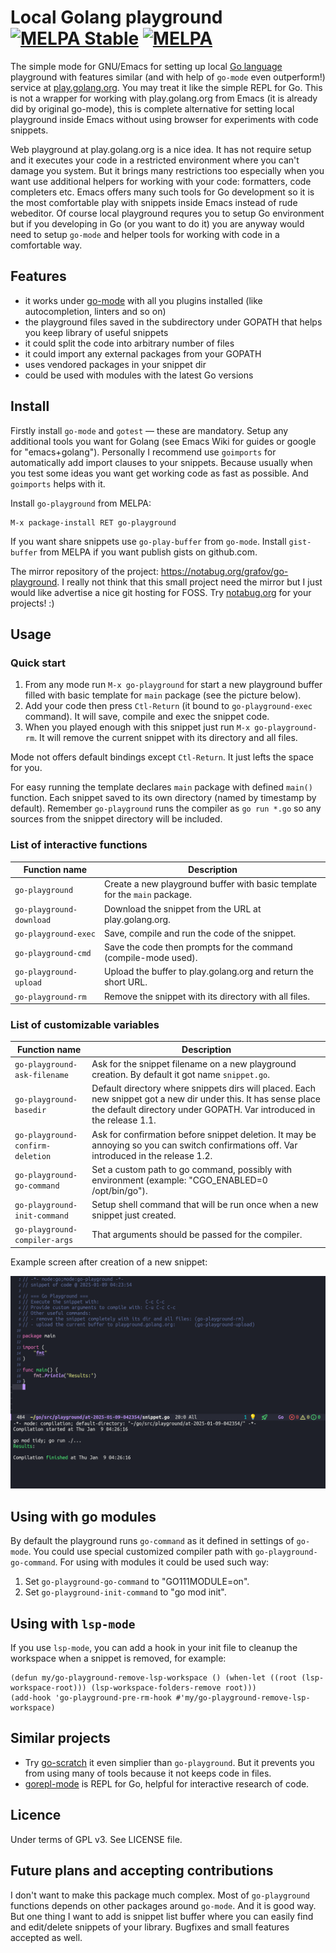 <!--*- mode:markdown;mode:orgtbl;fill-column:99 -*-->
# Local Golang playground [![MELPA Stable](https://stable.melpa.org/packages/go-playground-badge.svg)](https://stable.melpa.org/#/go-playground) [![MELPA](http://melpa.org/packages/go-playground-badge.svg)](http://melpa.org/#/go-playground)

The simple mode for GNU/Emacs for setting up local [Go language](http://golang.org) playground with
features similar (and with help of `go-mode` even outperform!) service
at [play.golang.org](http://play.golang.org). You may treat it like the simple REPL for Go. This is
not a wrapper for working with play.golang.org from Emacs (it is already did by original go-mode),
this is complete alternative for setting local playground inside Emacs without using browser for
experiments with code snippets.

Web playground at play.golang.org is a nice idea. It has not require setup and it executes your
code in a restricted environment where you can't damage you system. But it brings many restrictions
too especially when you want use additional helpers for working with your code: formatters, code
completers etc. Emacs offers many such tools for Go development so it is the most comfortable play
with snippets inside Emacs instead of rude webeditor. Of course local playground requres you to
setup Go environment but if you developing in Go (or you want to do it) you are anyway would need
to setup `go-mode` and helper tools for working with code in a comfortable way.

## Features

* it works under [go-mode](https://github.com/dominikh/go-mode.el) with all you plugins installed (like autocompletion, linters and so on)
* the playground files saved in the subdirectory under GOPATH that helps you keep library of useful snippets
* it could split the code into arbitrary number of files
* it could import any external packages from your GOPATH
* uses vendored packages in your snippet dir
* could be used with modules with the latest Go versions

## Install

Firstly install `go-mode` and `gotest` — these are mandatory. Setup any additional tools you want
for Golang (see Emacs Wiki for guides or google for "emacs+golang"). Personally I recommend use
`goimports` for automatically add import clauses to your snippets. Because usually when you test
some ideas you want get working code as fast as possible. And `goimports` helps with it.

Install `go-playground` from MELPA:

	M-x package-install RET go-playground

If you want share snippets use `go-play-buffer` from `go-mode`.
Install `gist-buffer` from MELPA if you want publish gists on github.com.

The mirror repository of the project: https://notabug.org/grafov/go-playground.
I really not think that this small project need the mirror but I just would like advertise a nice
git hosting for FOSS. Try [notabug.org](https://notabug.org) for your projects! :)

## Usage

### Quick start

1. From any mode run `M-x go-playground` for start a new playground buffer filled with basic
   template for `main` package (see the picture below).
1. Add your code then press `Ctl-Return` (it bound to `go-playground-exec` command). It will save,
   compile and exec the snippet code.
1. When you played enough with this snippet just run `M-x go-playground-rm`. It will remove the
   current snippet with its directory and all files.

Mode not offers default bindings except `Ctl-Return`. It just lefts the space for you.

For easy running the template declares `main` package with defined `main()` function. Each snippet
saved to its own directory (named by timestamp by default). Remember `go-playground` runs the
compiler as `go run *.go` so any sources from the snippet directory will be included.

### List of interactive functions

<!---
#+ORGTBL: SEND keys orgtbl-to-gfm
| Function name            | Description                                                                |
|--------------------------+----------------------------------------------------------------------------|
| `go-playground`          | Create a new playground buffer with basic template for the `main` package. |
| `go-playground-download` | Download the snippet from the URL at play.golang.org.                      |
| `go-playground-exec`     | Save, compile and run the code of the snippet.                             |
| `go-playground-cmd`      | Save the code then prompts for the command (compile-mode used).            |
| `go-playground-upload`   | Upload the buffer to play.golang.org and return the short URL.             |
| `go-playground-rm`       | Remove the snippet with its directory with all files.                      |
-->
<!--- BEGIN RECEIVE ORGTBL keys -->
| Function name | Description |
|---|---|
| `go-playground` | Create a new playground buffer with basic template for the `main` package. |
| `go-playground-download` | Download the snippet from the URL at play.golang.org. |
| `go-playground-exec` | Save, compile and run the code of the snippet. |
| `go-playground-cmd` | Save the code then prompts for the command (compile-mode used). |
| `go-playground-upload` | Upload the buffer to play.golang.org and return the short URL. |
| `go-playground-rm` | Remove the snippet with its directory with all files. |
<!--- END RECEIVE ORGTBL keys -->

### List of customizable variables

<!---
#+ORGTBL: SEND vars orgtbl-to-gfm
| Function name                    | Description                                                                                                                                                                             |
|----------------------------------+-----------------------------------------------------------------------------------------------------------------------------------------------------------------------------------------|
| `go-playground-ask-filename`     | Ask for the snippet filename on a new playground creation. By default it got name `snippet.go`.                                                                                         |
| `go-playground-basedir`          | Default directory where snippets dirs will placed. Each new snippet got a new dir under this. It has sense place the default directory under GOPATH. Var introduced in the release 1.1. |
| `go-playground-confirm-deletion` | Ask for confirmation before snippet deletion. It may be annoying so you can switch confirmations off. Var introduced in the release 1.2.                                                |
| `go-playground-go-command`       | Set a custom path to go command, possibly with environment (example: "CGO_ENABLED=0 /opt/bin/go").                                                                                      |
| `go-playground-init-command`     | Setup shell command that will be run once when a new snippet just created.                                                                                                              |
| `go-playground-compiler-args`    | That arguments should be passed for the compiler.                                                                                                                                       |
-->
<!--- BEGIN RECEIVE ORGTBL vars -->
| Function name | Description |
|---|---|
| `go-playground-ask-filename` | Ask for the snippet filename on a new playground creation. By default it got name `snippet.go`. |
| `go-playground-basedir` | Default directory where snippets dirs will placed. Each new snippet got a new dir under this. It has sense place the default directory under GOPATH. Var introduced in the release 1.1. |
| `go-playground-confirm-deletion` | Ask for confirmation before snippet deletion. It may be annoying so you can switch confirmations off. Var introduced in the release 1.2. |
| `go-playground-go-command` | Set a custom path to go command, possibly with environment (example: "CGO_ENABLED=0 /opt/bin/go"). |
| `go-playground-init-command` | Setup shell command that will be run once when a new snippet just created. |
| `go-playground-compiler-args` | That arguments should be passed for the compiler. |
<!--- END RECEIVE ORGTBL vars -->


Example screen after creation of a new snippet:

![screenshot](playground-screenshot.png)

## Using with go modules

By default the playground runs `go-command` as it defined in settings of `go-mode`. You could use
special customized compiler path with `go-playground-go-command`. For using with modules it could
be used such way:

1. Set `go-playground-go-command` to "GO111MODULE=on".
1. Set `go-playground-init-command` to "go mod init".

## Using with `lsp-mode`
If you use `lsp-mode`, you can add a hook in your init file to cleanup the workspace when a snippet
is removed, for example:

    (defun my/go-playground-remove-lsp-workspace () (when-let ((root (lsp-workspace-root))) (lsp-workspace-folders-remove root)))
    (add-hook 'go-playground-pre-rm-hook #'my/go-playground-remove-lsp-workspace)

## Similar projects

* Try [go-scratch](https://github.com/shosti/go-scratch.el) it even simplier than
  `go-playground`. But it prevents you from using many of tools because it not keeps code in files.
* [gorepl-mode](https://github.com/manute/gorepl-mode) is REPL for Go, helpful for interactive
  research of code.

## Licence

Under terms of GPL v3. See LICENSE file.

## Future plans and accepting contributions

I don't want to make this package much complex. Most of `go-playground` functions depends on other
packages around `go-mode`.  And it is good way.  But one thing I want to add is snippet list buffer
where you can easily find and edit/delete snippets of your library.  Bugfixes and small features
accepted as well.
